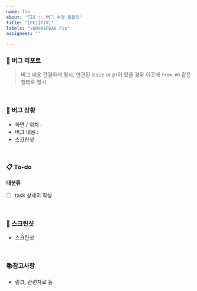 ```yaml
---
name: fix
about: 'FIX :: 버그 수정 템플릿'
title: "[FE][FIX]"
labels: "\U0001F6A8 Fix"
assignees: ''

---
```


### 🚨 버그 리포트
> 버그 내용 간결하게 명시, 연관된 issue or pr이 있을 경우 이곳에 `from #0` 같은 형태로 명시 

<br/>

### 📱 버그 상황
- 화면 / 위치 :
- 버그 내용 :
- 스크린샷

<br/>

### 📋 To-do

**대분류**
- [ ] task 상세히 작성

<br/>



### 📸 스크린샷
- 스크린샷
<br/>


### 📚참고사항
- 링크, 관련자료 등

<br/>
